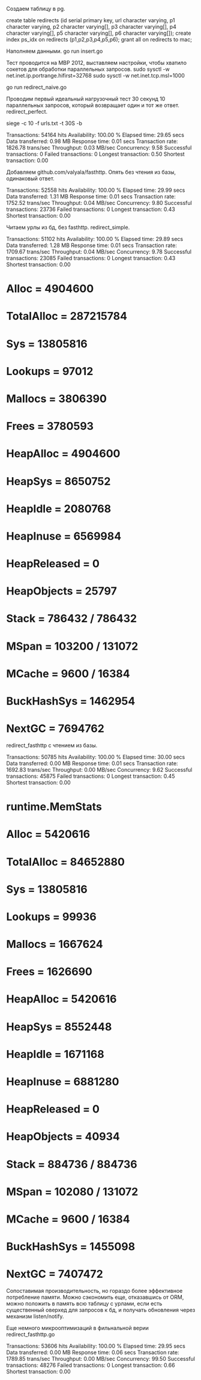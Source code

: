 Создаем таблицу в pg.

create table redirects (id serial primary key, url character varying, p1 character varying, p2 character varying[], p3 character varying[], p4 character varying[], p5 character varying[], p6 character varying[]);
create index ps_idx on redirects (p1,p2,p3,p4,p5,p6);
grant all on redirects to mac;

Наполняем данными.
go run insert.go

Тест проводится на MBP 2012, выставляем настройки, чтобы хватило сокетов для обработки параллельных запросов.
sudo sysctl -w net.inet.ip.portrange.hifirst=32768
sudo sysctl -w net.inet.tcp.msl=1000

go run redirect_naive.go

Проводим первый идеальный нагрузочный тест 30 секунд 10 параллельных запросов, который возвращает один и тот же ответ.
redirect_perfect.

siege -c 10 -f urls.txt -t 30S -b

Transactions:              54164 hits
Availability:             100.00 %
Elapsed time:              29.65 secs
Data transferred:           0.98 MB
Response time:              0.01 secs
Transaction rate:        1826.78 trans/sec
Throughput:             0.03 MB/sec
Concurrency:                9.58
Successful transactions:           0
Failed transactions:               0
Longest transaction:            0.50
Shortest transaction:           0.00

Добавляем github.com/valyala/fasthttp. Опять без чтения из базы, одинаковый ответ.

Transactions:              52558 hits
Availability:             100.00 %
Elapsed time:              29.99 secs
Data transferred:           1.31 MB
Response time:              0.01 secs
Transaction rate:        1752.52 trans/sec
Throughput:             0.04 MB/sec
Concurrency:                9.80
Successful transactions:       23736
Failed transactions:               0
Longest transaction:            0.43
Shortest transaction:           0.00


Читаем урлы из бд, без fasthttp. redirect_simple.

Transactions:              51102 hits
Availability:             100.00 %
Elapsed time:              29.89 secs
Data transferred:           1.28 MB
Response time:              0.01 secs
Transaction rate:        1709.67 trans/sec
Throughput:             0.04 MB/sec
Concurrency:                9.78
Successful transactions:       23085
Failed transactions:               0
Longest transaction:            0.43
Shortest transaction:           0.00

# Alloc = 4904600
# TotalAlloc = 287215784
# Sys = 13805816
# Lookups = 97012
# Mallocs = 3806390
# Frees = 3780593
# HeapAlloc = 4904600
# HeapSys = 8650752
# HeapIdle = 2080768
# HeapInuse = 6569984
# HeapReleased = 0
# HeapObjects = 25797
# Stack = 786432 / 786432
# MSpan = 103200 / 131072
# MCache = 9600 / 16384
# BuckHashSys = 1462954
# NextGC = 7694762


redirect_fasthttp с чтением из базы.

Transactions:              50785 hits
Availability:             100.00 %
Elapsed time:              30.00 secs
Data transferred:           0.00 MB
Response time:              0.01 secs
Transaction rate:        1692.83 trans/sec
Throughput:             0.00 MB/sec
Concurrency:                9.62
Successful transactions:       45875
Failed transactions:               0
Longest transaction:            0.45
Shortest transaction:           0.00

# runtime.MemStats
# Alloc = 5420616
# TotalAlloc = 84652880
# Sys = 13805816
# Lookups = 99936
# Mallocs = 1667624
# Frees = 1626690
# HeapAlloc = 5420616
# HeapSys = 8552448
# HeapIdle = 1671168
# HeapInuse = 6881280
# HeapReleased = 0
# HeapObjects = 40934
# Stack = 884736 / 884736
# MSpan = 102080 / 131072
# MCache = 9600 / 16384
# BuckHashSys = 1455098
# NextGC = 7407472

Сопоставимая производительность, но гораздо более эффективное потребление памяти. Можно сэкономить еще, отказавшись от ORM, можно положить в память всю таблицу с урлами, если есть существенный оверхед для запросов к бд, и получать обновления через механизм listen/notify.

Еще немного микрооптимизаций в фильнальной верии redirect_fasthttp.go

Transactions:              53606 hits
Availability:             100.00 %
Elapsed time:              29.95 secs
Data transferred:           0.00 MB
Response time:              0.06 secs
Transaction rate:        1789.85 trans/sec
Throughput:             0.00 MB/sec
Concurrency:               99.50
Successful transactions:       48276
Failed transactions:               0
Longest transaction:            0.66
Shortest transaction:           0.00
 
